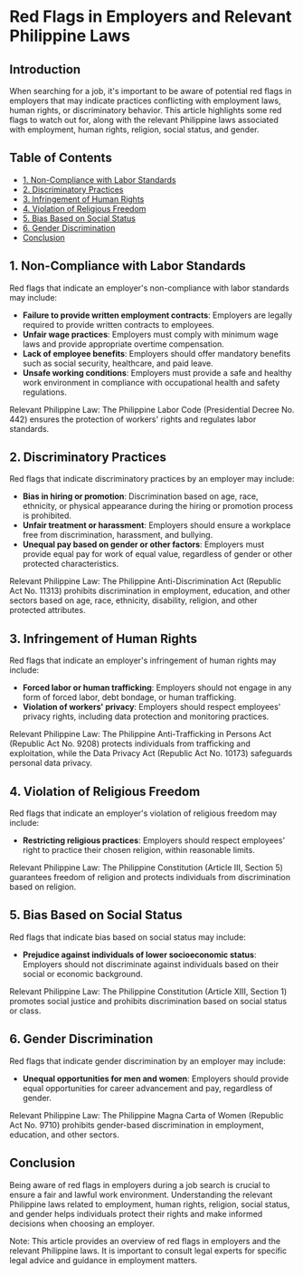 # Red Flags in Employers and Relevant Philippine Laws

## Introduction

When searching for a job, it's important to be aware of potential red flags in employers that may indicate practices conflicting with employment laws, human rights, or discriminatory behavior. This article highlights some red flags to watch out for, along with the relevant Philippine laws associated with employment, human rights, religion, social status, and gender.

## Table of Contents

- [1. Non-Compliance with Labor Standards](#non-compliance-with-labor-standards)
- [2. Discriminatory Practices](#discriminatory-practices)
- [3. Infringement of Human Rights](#infringement-of-human-rights)
- [4. Violation of Religious Freedom](#violation-of-religious-freedom)
- [5. Bias Based on Social Status](#bias-based-on-social-status)
- [6. Gender Discrimination](#gender-discrimination)
- [Conclusion](#conclusion)

## 1. Non-Compliance with Labor Standards

Red flags that indicate an employer's non-compliance with labor standards may include:

- **Failure to provide written employment contracts**: Employers are legally required to provide written contracts to employees.
- **Unfair wage practices**: Employers must comply with minimum wage laws and provide appropriate overtime compensation.
- **Lack of employee benefits**: Employers should offer mandatory benefits such as social security, healthcare, and paid leave.
- **Unsafe working conditions**: Employers must provide a safe and healthy work environment in compliance with occupational health and safety regulations.

Relevant Philippine Law: The Philippine Labor Code (Presidential Decree No. 442) ensures the protection of workers' rights and regulates labor standards.

## 2. Discriminatory Practices

Red flags that indicate discriminatory practices by an employer may include:

- **Bias in hiring or promotion**: Discrimination based on age, race, ethnicity, or physical appearance during the hiring or promotion process is prohibited.
- **Unfair treatment or harassment**: Employers should ensure a workplace free from discrimination, harassment, and bullying.
- **Unequal pay based on gender or other factors**: Employers must provide equal pay for work of equal value, regardless of gender or other protected characteristics.

Relevant Philippine Law: The Philippine Anti-Discrimination Act (Republic Act No. 11313) prohibits discrimination in employment, education, and other sectors based on age, race, ethnicity, disability, religion, and other protected attributes.

## 3. Infringement of Human Rights

Red flags that indicate an employer's infringement of human rights may include:

- **Forced labor or human trafficking**: Employers should not engage in any form of forced labor, debt bondage, or human trafficking.
- **Violation of workers' privacy**: Employers should respect employees' privacy rights, including data protection and monitoring practices.

Relevant Philippine Law: The Philippine Anti-Trafficking in Persons Act (Republic Act No. 9208) protects individuals from trafficking and exploitation, while the Data Privacy Act (Republic Act No. 10173) safeguards personal data privacy.

## 4. Violation of Religious Freedom

Red flags that indicate an employer's violation of religious freedom may include:

- **Restricting religious practices**: Employers should respect employees' right to practice their chosen religion, within reasonable limits.

Relevant Philippine Law: The Philippine Constitution (Article III, Section 5) guarantees freedom of religion and protects individuals from discrimination based on religion.

## 5. Bias Based on Social Status

Red flags that indicate bias based on social status may include:

- **Prejudice against individuals of lower socioeconomic status**: Employers should not discriminate against individuals based on their social or economic background.

Relevant Philippine Law: The Philippine Constitution (Article XIII, Section 1) promotes social justice and prohibits discrimination based on social status or class.

## 6. Gender Discrimination

Red flags that indicate gender discrimination by an employer may include:

- **Unequal opportunities for men and women**: Employers should provide equal opportunities for career advancement and pay, regardless of gender.

Relevant Philippine Law: The Philippine Magna Carta of Women (Republic Act No. 9710) prohibits gender-based discrimination in employment, education, and other sectors.

## Conclusion

Being aware of red flags in employers during a job search is crucial to ensure a fair and lawful work environment. Understanding the relevant Philippine laws related to employment, human rights, religion, social status, and gender helps individuals protect their rights and make informed decisions when choosing an employer.

Note: This article provides an overview of red flags in employers and the relevant Philippine laws. It is important to consult legal experts for specific legal advice and guidance in employment matters.
